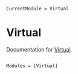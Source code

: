 ```@meta
CurrentModule = Virtual
```

# Virtual

Documentation for [Virtual](https://github.com/thautwarm/Virtual.jl).

```@index
```

```@autodocs
Modules = [Virtual]
```
